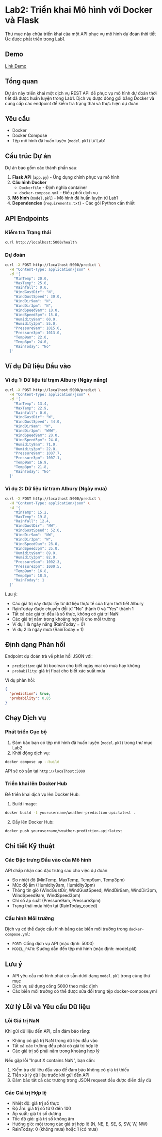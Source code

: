 # Lab2: Triển khai Mô hình với Docker và Flask

Thư mục này chứa triển khai của một API phục vụ mô hình dự đoán thời tiết Úc được phát triển trong Lab1.

## Demo
[Link Demo](https://drive.google.com/file/d/1wWhVJByaO0OpxF4zHl9UfbqDNgF96dZk/view?usp=sharing)

## Tổng quan

Dự án này triển khai một dịch vụ REST API để phục vụ mô hình dự đoán thời tiết đã được huấn luyện trong Lab1. Dịch vụ được đóng gói bằng Docker và cung cấp các endpoint để kiểm tra trạng thái và thực hiện dự đoán.

## Yêu cầu

- Docker
- Docker Compose
- Tệp mô hình đã huấn luyện (`model.pkl`) từ Lab1

## Cấu trúc Dự án

Dự án bao gồm các thành phần sau:

1. **Flask API** (`app.py`) - Ứng dụng chính phục vụ mô hình
2. **Cấu hình Docker**
   - `Dockerfile` - Định nghĩa container
   - `docker-compose.yml` - Điều phối dịch vụ
3. **Mô hình** (`model.pkl`) - Mô hình đã huấn luyện từ Lab1
4. **Dependencies** (`requirements.txt`) - Các gói Python cần thiết

## API Endpoints

### Kiểm tra Trạng thái
```bash
curl http://localhost:5000/health
```

### Dự đoán
```bash
curl -X POST http://localhost:5000/predict \
  -H "Content-Type: application/json" \
  -d '{
    "MinTemp": 20.0,
    "MaxTemp": 25.0,
    "Rainfall": 0.0,
    "WindGustDir": "N",
    "WindGustSpeed": 30.0,
    "WindDir9am": "N",
    "WindDir3pm": "N",
    "WindSpeed9am": 10.0,
    "WindSpeed3pm": 15.0,
    "Humidity9am": 60.0,
    "Humidity3pm": 55.0,
    "Pressure9am": 1015.0,
    "Pressure3pm": 1013.0,
    "Temp9am": 22.0,
    "Temp3pm": 24.0,
    "RainToday": "No"
  }'
```

## Ví dụ Dữ liệu Đầu vào

### Ví dụ 1: Dữ liệu từ trạm Albury (Ngày nắng)

```bash
curl -X POST http://localhost:5000/predict \
  -H "Content-Type: application/json" \
  -d '{
    "MinTemp": 13.4,
    "MaxTemp": 22.9,
    "Rainfall": 0.6,
    "WindGustDir": "W",
    "WindGustSpeed": 44.0,
    "WindDir9am": "W",
    "WindDir3pm": "WNW",
    "WindSpeed9am": 20.0,
    "WindSpeed3pm": 24.0,
    "Humidity9am": 71.0,
    "Humidity3pm": 22.0,
    "Pressure9am": 1007.7,
    "Pressure3pm": 1007.1,
    "Temp9am": 16.9,
    "Temp3pm": 21.8,
    "RainToday": "No"
  }'
```

### Ví dụ 2: Dữ liệu từ trạm Albury (Ngày mưa)

```bash
curl -X POST http://localhost:5000/predict \
  -H "Content-Type: application/json" \
  -d '{
    "MinTemp": 15.2,
    "MaxTemp": 19.8,
    "Rainfall": 12.4,
    "WindGustDir": "NW",
    "WindGustSpeed": 52.0,
    "WindDir9am": "NW",
    "WindDir3pm": "W",
    "WindSpeed9am": 28.0,
    "WindSpeed3pm": 35.0,
    "Humidity9am": 89.0,
    "Humidity3pm": 82.0,
    "Pressure9am": 1002.3,
    "Pressure3pm": 1000.5,
    "Temp9am": 16.8,
    "Temp3pm": 18.5,
    "RainToday": 1
  }'
```

Lưu ý:
- Các giá trị này được lấy từ dữ liệu thực tế của trạm thời tiết Albury
- RainToday được chuyển đổi từ "No" thành 0 và "Yes" thành 1
- Tất cả các giá trị đều là số thực, không có giá trị NaN
- Các giá trị nằm trong khoảng hợp lệ cho mỗi trường
- Ví dụ 1 là ngày nắng (RainToday = 0)
- Ví dụ 2 là ngày mưa (RainToday = 1)

## Định dạng Phản hồi

Endpoint dự đoán trả về phản hồi JSON với:
- `prediction`: giá trị boolean cho biết ngày mai có mưa hay không
- `probability`: giá trị float cho biết xác suất mưa

Ví dụ phản hồi:
```json
{
  "prediction": true,
  "probability": 0.85
}
```

## Chạy Dịch vụ

### Phát triển Cục bộ

1. Đảm bảo bạn có tệp mô hình đã huấn luyện (`model.pkl`) trong thư mục Lab2
2. Khởi động dịch vụ:
```bash
docker compose up --build
```

API sẽ có sẵn tại `http://localhost:5000`

### Triển khai lên Docker Hub

Để triển khai dịch vụ lên Docker Hub:

1. Build image:
```bash
docker build -t yourusername/weather-prediction-api:latest .
```

2. Đẩy lên Docker Hub:
```bash
docker push yourusername/weather-prediction-api:latest
```

## Chi tiết Kỹ thuật

### Các Đặc trưng Đầu vào của Mô hình

API chấp nhận các đặc trưng sau cho việc dự đoán:
- Đo nhiệt độ (MinTemp, MaxTemp, Temp9am, Temp3pm)
- Mức độ ẩm (Humidity9am, Humidity3pm)
- Thông tin gió (WindGustDir, WindGustSpeed, WindDir9am, WindDir3pm, WindSpeed9am, WindSpeed3pm)
- Chỉ số áp suất (Pressure9am, Pressure3pm)
- Trạng thái mưa hiện tại (RainToday_coded)

### Cấu hình Môi trường

Dịch vụ có thể được cấu hình bằng các biến môi trường trong `docker-compose.yml`:
- `PORT`: Cổng dịch vụ API (mặc định: 5000)
- `MODEL_PATH`: Đường dẫn đến tệp mô hình (mặc định: model.pkl)

## Lưu ý

- API yêu cầu mô hình phải có sẵn dưới dạng `model.pkl` trong cùng thư mục
- Dịch vụ sử dụng cổng 5000 theo mặc định
- Các biến môi trường có thể được sửa đổi trong tệp docker-compose.yml

## Xử lý Lỗi và Yêu cầu Dữ liệu

### Lỗi Giá trị NaN

Khi gửi dữ liệu đến API, cần đảm bảo rằng:
- Không có giá trị NaN trong dữ liệu đầu vào
- Tất cả các trường đều phải có giá trị hợp lệ
- Các giá trị số phải nằm trong khoảng hợp lý

Nếu gặp lỗi "Input X contains NaN", bạn cần:
1. Kiểm tra dữ liệu đầu vào để đảm bảo không có giá trị thiếu
2. Tiền xử lý dữ liệu trước khi gửi đến API
3. Đảm bảo tất cả các trường trong JSON request đều được điền đầy đủ

### Các Giá trị Hợp lệ

- Nhiệt độ: giá trị số thực
- Độ ẩm: giá trị số từ 0 đến 100
- Áp suất: giá trị số dương
- Tốc độ gió: giá trị số không âm
- Hướng gió: một trong các giá trị hợp lệ (N, NE, E, SE, S, SW, W, NW)
- RainToday: 0 (không mưa) hoặc 1 (có mưa)  
